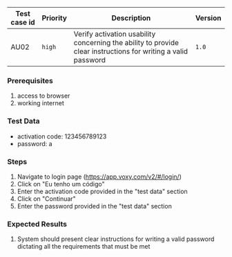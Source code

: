Test case id | Priority | Description | Version
---|---|---|---
AU02 | `high` | Verify activation usability concerning the ability to provide clear instructions for writing a valid password| `1.0`

### Prerequisites
1. access to browser
2. working internet

### Test Data
* activation code: 123456789123
* password: a

### Steps
1. Navigate to login page (https://app.voxy.com/v2/#/login/)
2. Click on "Eu tenho um código"
3. Enter the activation code provided in the "test data" section
4. Click on "Continuar"
5. Enter the password provided in the "test data" section

### Expected Results
1. System should present clear instructions for writing a valid password dictating all the requirements that must be met
